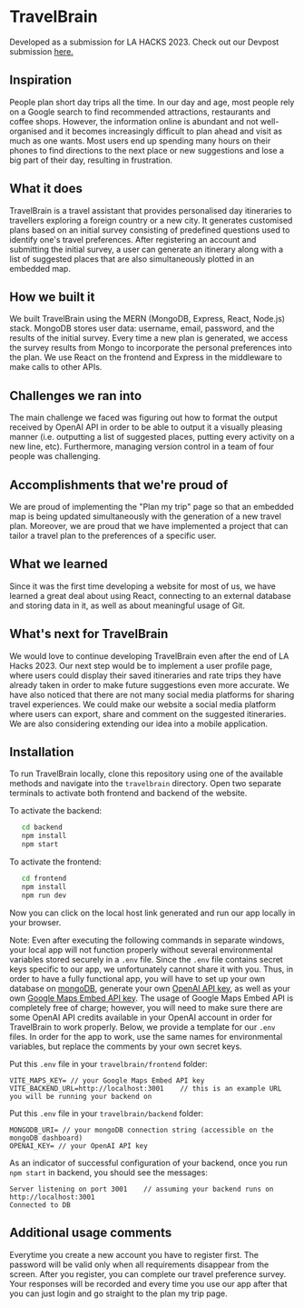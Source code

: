 # TravelBrain
Developed as a submission for LA HACKS 2023. Check out our Devpost submission [here.](https://devpost.com/software/travelbrain-7k2nfu)

## Inspiration
People plan short day trips all the time. In our day and age, most people rely on a Google search to find recommended attractions, restaurants and coffee shops. However, the information online is abundant and not well-organised and it becomes increasingly difficult to plan ahead and visit as much as one wants. Most users end up spending many hours on their phones to find directions to the next place or new suggestions and lose a big part of their day, resulting in frustration. 
## What it does
TravelBrain is a travel assistant that provides personalised day itineraries to travellers exploring a foreign country or a new city. It generates customised plans based on an initial survey consisting of predefined questions used to identify one's travel preferences. After registering an account and submitting the initial survey, a user can generate an itinerary along with a list of suggested places that are also simultaneously plotted in an embedded map.
## How we built it
We built TravelBrain using the MERN (MongoDB, Express, React, Node.js) stack. MongoDB stores user data: username, email, password, and the results of the initial survey. Every time a new plan is generated, we access the survey results from Mongo to incorporate the personal preferences into the plan. We use React on the frontend and Express in the middleware to make calls to other APIs.
## Challenges we ran into
The main challenge we faced was figuring out how to format the output received by OpenAI API in order to be able to output it a visually pleasing manner (i.e. outputting a list of suggested places, putting every activity on a new line, etc). Furthermore, managing version control in a team of four people was challenging.
## Accomplishments that we're proud of
We are proud of implementing the "Plan my trip" page so that an embedded map is being updated simultaneously with the generation of a new travel plan. Moreover, we are proud that we have implemented a project that can tailor a travel plan to the preferences of a specific user.
## What we learned
Since it was the first time developing a website for most of us, we have learned a great deal about using React, connecting to an external database and storing data in it, as well as about meaningful usage of Git.
## What's next for TravelBrain
We would love to continue developing TravelBrain even after the end of LA Hacks 2023. Our next step would be to implement a user profile page, where users could display their saved itineraries and rate trips they have already taken in order to make future suggestions even more accurate. We have also noticed that there are not many social media platforms for sharing travel experiences. We could make our website a social media platform where users can export, share and comment on the suggested itineraries. We are also considering extending our idea into a mobile application.

## Installation
To run TravelBrain locally, clone this repository using one of the available methods and navigate into the ```travelbrain``` directory.
Open two separate terminals to activate both frontend and backend of the website.

To activate the backend: 
```bash
   cd backend
   npm install
   npm start
```

To activate the frontend: 
```bash
   cd frontend
   npm install
   npm run dev
```

Now you can click on the local host link generated and run our app locally in your browser. 

Note: Even after executing the following commands in separate windows, your local app will not function properly without several environmental variables stored securely in a ```.env``` file. Since the ```.env``` file contains secret keys specific to our app, we unfortunately cannot share it with you. Thus, in order to have a fully functional app, you will have to set up your own database on [mongoDB](https://www.mongodb.com), generate your own [OpenAI API key](https://platform.openai.com/account/api-keys), as well as your own [Google Maps Embed API key](https://developers.google.com/maps/documentation/embed/get-api-key). The usage of Google Maps Embed API is completely free of charge; however, you will need to make sure there are some OpenAI API credits available in your OpenAI account in order for TravelBrain to work properly. Below, we provide a template for our ```.env``` files. In order for the app to work, use the same names for environmental variables, but replace the comments by your own secret keys.

Put this ```.env``` file in your ```travelbrain/frontend``` folder:
```
VITE_MAPS_KEY= // your Google Maps Embed API key
VITE_BACKEND_URL=http://localhost:3001    // this is an example URL you will be running your backend on
```
Put this ```.env``` file in your ```travelbrain/backend``` folder:
```
MONGODB_URI= // your mongoDB connection string (accessible on the mongoDB dashboard)
OPENAI_KEY= // your OpenAI API key
```
As an indicator of successful configuration of your backend, once you run ```npm start``` in backend, you should see the messages:
```
Server listening on port 3001    // assuming your backend runs on http://localhost:3001
Connected to DB
```

## Additional usage comments 
Everytime you create a new account you have to register first. The password will be valid only when all requirements disappear from the screen. After you register, you can complete our travel preference survey. Your responses will be recorded and every time you use our app after that you can just login and go straight to the plan my trip page. 
